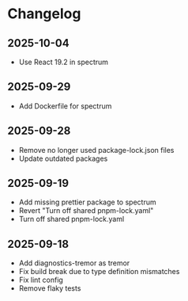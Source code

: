 # Changelog

## 2025-10-04

- Use React 19.2 in spectrum

## 2025-09-29

- Add Dockerfile for spectrum

## 2025-09-28

- Remove no longer used package-lock.json files
- Update outdated packages

## 2025-09-19

- Add missing prettier package to spectrum
- Revert "Turn off shared pnpm-lock.yaml"
- Turn off shared pnpm-lock.yaml

## 2025-09-18

- Add diagnostics-tremor as tremor
- Fix build break due to type definition mismatches
- Fix lint config
- Remove flaky tests
